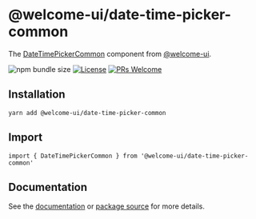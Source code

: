 # @welcome-ui/date-time-picker-common

The [DateTimePickerCommon](https://github.com/WTTJ/welcome-ui#readme) component from [@welcome-ui](https://welcome-ui.com).

![npm bundle size](https://img.shields.io/bundlephobia/minzip/@welcome-ui/date-time-picker-common) [![License](https://img.shields.io/npm/l/welcome-ui.svg)](https://github.com/WTTJ/welcome-ui/blob/main/LICENSE) [![PRs Welcome](https://img.shields.io/badge/PRs-welcome-mediumspringgreen.svg)](ttps://github.com/WTTJ/welcome-ui/blob/main/CONTRIBUTING.mdx)

## Installation

    yarn add @welcome-ui/date-time-picker-common

## Import

    import { DateTimePickerCommon } from '@welcome-ui/date-time-picker-common'

## Documentation

See the [documentation](https://github.com/WTTJ/welcome-ui#readme) or [package source](https://github.com/WTTJ/welcome-ui/tree/main/packages/DateTimePickerCommon) for more details.
